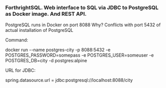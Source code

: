 ### ForthrightSQL. Web interface to SQL via JDBC to PostgreSQL as Docker image. And REST API.

PostgreSQL runs in Docker on port 8088
Why?
Conflicts with port 5432 of actual installation of PostgreSQL

Command:

docker run --name postgres-city -p 8088:5432 -e POSTGRES_PASSWORD=somepass -e POSTGRES_USER=someuser -e POSTGRES_DB=city -d postgres:alpine

URL for JDBC:

spring.datasource.url = jdbc:postgresql://localhost:8088/city

